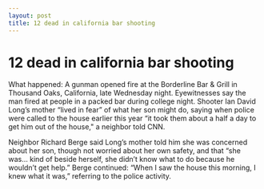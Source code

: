 ```yaml
---
layout: post
title: 12 dead in california bar shooting
---
```

<h1> 12 dead in california bar shooting</h1>

What happened: A gunman opened fire at the Borderline Bar & Grill in Thousand Oaks, California, late Wednesday night.
Eyewitnesses say the man fired at people in a packed bar during college night.
Shooter Ian David Long’s mother “lived in fear” of what her son might do, 
saying when police were called to the house earlier this year “it took them about a half a day to get him out of the house," a
neighbor told CNN.

Neighbor Richard Berge said Long’s mother told him she was concerned about her son, though not worried about her own safety,
and that “she was… kind of beside herself, she didn’t know what to do because he wouldn’t get help.” 
Berge continued: “When I saw the house this morning, I knew what it was,” referring to the police activity.
